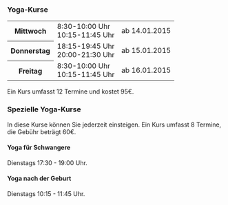 ### Yoga-Kurse

<table>
<tr><th>Mittwoch</th><td>8:30-10:00 Uhr<br />10:15-11:45 Uhr</td><td>ab 14.01.2015</td></tr>
<tr><th>Donnerstag</th><td>18:15-19:45 Uhr<br />20:00-21:30 Uhr</td><td>ab 15.01.2015</td></tr>
<tr><th>Freitag</th><td>8:30-10:00 Uhr<br />10:15-11:45 Uhr</td><td>ab 16.01.2015</td></tr>
</table>

Ein Kurs umfasst 12 Termine und kostet 95€.

### Spezielle Yoga-Kurse

In diese Kurse können Sie jederzeit einsteigen. Ein Kurs umfasst 8 Termine, die Gebühr beträgt 60€.

#### Yoga für Schwangere

Dienstags 17:30 - 19:00 Uhr.

#### Yoga nach der Geburt

Dienstags 10:15 - 11:45 Uhr.
